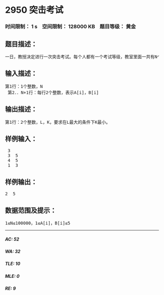 # 2950 突击考试   
### 时间限制： 1 s&nbsp;&nbsp;&nbsp;&nbsp;空间限制： 128000 KB&nbsp;&nbsp;&nbsp;&nbsp;题目等级： 黄金  
## 题目描述：  

<pre>
一日，教授决定进行一次突击考试。每个人都有一个考试等级，教室里面一共有N个课桌，按照顺序排成一列，每个课桌可以坐两个人，记他们的能力等级为(A[i]，B[i])。现在教授决定对能力等级为K的人进行测验。他会从这N排中选择连续的L排进行测验，要求这L排中的每一排至少有一个人考试等级为K。现在我们想知道L的最大值以及对应的等级K。
</pre>
  
  
## 输入描述：  

<pre>
第1行：1个整数，N
 第2．．N+1行：每行2个整数，表示A[i]，B[i]
</pre>
  
  
## 输出描述：  

<pre>
第1行：2个整数，L，K，要求在L最大的条件下K最小。
</pre>
  
  
## 样例输入：  

<pre>
 3
 3  5
 4  5
 1  3
</pre>
  
  
## 样例输出：  

<pre>
2  5
</pre>
  
  
## 数据范围及提示：  

<pre>
1≤N≤100000，1≤A[i]，B[i]≤5
</pre>
  
  
***  

##### AC: 52  
##### WA: 32  
##### TLE: 10  
##### MLE: 0  
##### RE: 9  
